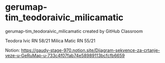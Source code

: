 # gerumap-tim_teodoraivic_milicamatic
gerumap-tim_teodoraivic_milicamatic created by GitHub Classroom

Teodora Ivic RN 58/21
Milica Matic RN 55/21

Notion: https://gaudy-stage-970.notion.site/Dijagram-sekvence-za-crtanje-veze-u-GeRuMap-u-733c4f07fab74e58989113bcfcfb6659
